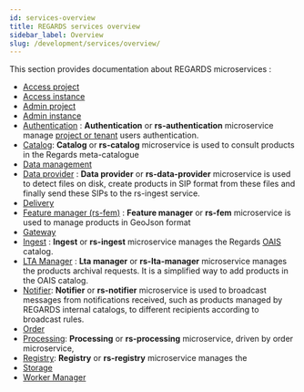```yaml
---
id: services-overview
title: REGARDS services overview
sidebar_label: Overview
slug: /development/services/overview/
---
```


This section provides documentation about REGARDS microservices :

- [Access project](../backend/regards/access/access.md)
- [Access instance](../backend/regards/access/access.md)
- [Admin project](../backend/regards/admin/admin.md)
- [Admin instance](../backend/regards/admin-instance/overview.md)
- [Authentication](authentication/authentication-overview.md) : **Authentication** or **rs-authentication** microservice manage
  [project or tenant](../concepts/03-multitenant.md) users authentication.
- [Catalog](catalog/overview.md): **Catalog** or **rs-catalog** microservice is used to consult products in the Regards 
  meta-catalogue
- [Data management](../backend/regards/dam/dam.md)
- [Data provider](dataprovider/dataprovider-overview.md) : **Data provider** or **rs-data-provider** microservice is used to detect files on disk,
  create products in SIP format from these files and finally send these SIPs to the rs-ingest service.
- [Delivery](delivery/delivery-overview.md)
- [Feature manager (rs-fem)](fem/overview.md) : **Feature manager** or **rs-fem** microservice is used to manage 
  products 
  in GeoJson format
- [Gateway](../backend/regards/gateway/overview.md)
- [Ingest](ingest/overview.md) : **Ingest** or **rs-ingest** microservice manages the
  Regards [OAIS](../appendices/01-oais.md) catalog.
- [LTA Manager](lta-manager/lta-manager.md) : **Lta manager** or **rs-lta-manager** microservice manages the 
  products archival requests. 
  It is a simplified way to add products in the OAIS catalog.
- [Notifier](notifier/overview.md): **Notifier** or **rs-notifier** microservice is used to broadcast messages from 
  notifications received, such as products managed by REGARDS internal catalogs, to different recipients according to broadcast rules.
- [Order](../backend/regards/order/order.md)
- [Processing](processing/overview.md): **Processing** or **rs-processing** microservice, driven by order microservice, 
- [Registry](registry/overview.md): **Registry** or **rs-registry** microservice manages the 
- [Storage](../backend/regards/storage/storage.md)
- [Worker Manager](../backend/regards/worker-manager/storage.md)